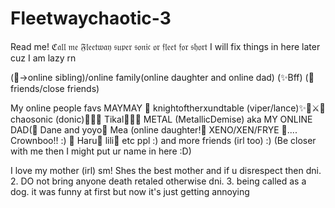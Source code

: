 # Fleetwaychaotic-3
Read me!
ℭ𝔞𝔩𝔩 𝔪𝔢 𝔉𝔩𝔢𝔢𝔱𝔴𝔞𝔶 𝔰𝔲𝔭𝔢𝔯 𝔰𝔬𝔫𝔦𝔠 𝔬𝔯 𝔣𝔩𝔢𝔢𝔱 𝔣𝔬𝔯 𝔰𝔥𝔬𝔯𝔱
 I will fix things in here later cuz I am lazy rn 
 
(🎀->online sibling)/online family(online daughter and online dad) 
(✨Bff)
(💛friends/close friends)

 My online people favs
 MAYMAY 🎀
  knightoftherxundtable (viper/lance)✨💛⚔️🦔
  chaosonic (donic)💙💛🦔
  Tikal💛🧡🌺
  METAL (MetallicDemise) aka MY ONLINE DAD(🎀
 Dane and yoyo🎀
 Mea (online daughter!🎀
 XENO/XEN/FRYE 🎀....
Crownboo!! :) 🎀
  Haru💛
  lili💛
  etc ppl :)
  and more friends (irl too) :)
  (Be closer with me then I might put ur name in here :D) 

  I love my mother (irl) sm! Shes the best mother and if u disrespect then dni.
  2. DO not bring anyone death retaled otherwise dni.
  3. being called as a dog. it was funny at first but now it's just getting annoying
  
